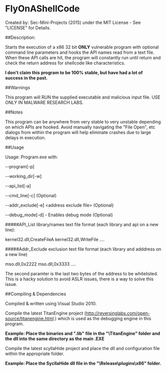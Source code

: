 # FlyOnAShellCode

Created by: Sec-Mini-Projects (2015) under the MIT License - See "LICENSE" for Details. 

##Description:

Starts the execution of a x86 32 bit **ONLY** vulnerable program with optional command line parameters and hooks the API names read from a text file.  When these API calls are hit, the program will constantly run until return and check the return address for shellcode like characteristics.

**I don't claim this program to be 100% stable, but have had a lot of success in the past.**

##Warnings

This program will RUN the supplied executable and malicious input file. USE ONLY IN MALWARE RESEARCH LABS.

##Notes

This program can be anywhere from very stable to very unstable depending on which APIs are hooked.
Avoid manually navigating the "File Open", etc dialogs from within the program will help eliminate crashes due to large delays in execution.

##Usage

Usage: Program.exe with:

--program[-p] <Program full path and name>

--working_dir[-w] <working directory>

--api_list[-a] <API hook list path and name>

--cmd_line[-c] <Cmd line arguments> (Optional)

--addr_exclude[-e] \<address exclude file> (Optional)

--debug_mode[-d] - Enables debug mode (Optional)


#####API_List library/names text file format (each library and api on a new line):

kernel32.dll,CreateFileA
kernel32.dll,WriteFile
....

#####Addr_Exclude exclusion text file format (each library and adddress on a new line)

mso.dll,0x2222
mso.dll,0x3333
....

The second paramter is the last two bytes of the address to be whitelisted. This is a hacky solution to avoid ASLR issues, there is a way to solve this issue.


##Compiling & Dependencies

Compiled & written using Visual Studio 2010.

Compile the latest TitanEngine project (http://reversinglabs.com/open-source/titanengine.html.) which is used as the debugging engine in this program.

**Example: Place the binaries and ".lib" file in the "<root>\TitanEngine\" folder and the dll into the same directory as the main .EXE**

Compile the latest scyllaHide project and place the dll and configuration file within the appropriate folder.

**Example: Place the SycllaHide dll file in the "<root>\Release\plugins\x86\" folder.**
